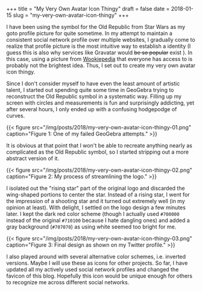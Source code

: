 +++
title = "My Very Own Avatar Icon Thingy"
draft = false
date = 2018-01-15
slug = "my-very-own-avatar-icon-thingy"
+++

I have been using the symbol for the Old Republic from Star Wars as my goto profile picture for quite sometime. In my attempt to maintain a consistent social network profile over multiple websites, I gradually come to realize that profile picture is the most intuitive way to establish a identity (I guess this is also why services like Gravatar would ~~be so popular~~ exist ). In this case, using a picture from [Wookiepedia](http://starwars.wikia.com/wiki/Old%5FRepublic) that everyone has access to is probably not the brightest idea. Thus, I set out to create my very own avatar icon thingy.

Since I don't consider myself to have even the least amount of artistic talent, I started out spending quite some time in GeoGebra trying to reconstruct the Old Republic symbol in a systematic way. Filling up my screen with circles and measurements is fun and surprisingly addicting, yet after several hours, I only ended up with a confusing hodgepodge of curves.

<a id="org38e05d1"></a>

{{< figure src="/img/posts/2018/my-very-own-avatar-icon-thingy-01.png" caption="Figure 1: One of my failed GeoGebra attempts." >}}

It is obvious at that point that I won't be able to recreate anything nearly as complicated as the Old Republic symbol, so I started stripping out a more abstract version of it.

<a id="orgb01dae6"></a>

{{< figure src="/img/posts/2018/my-very-own-avatar-icon-thingy-02.png" caption="Figure 2: My process of streamlining the logo." >}}

I isolated out the "rising star" part of the original logo and discarded the wing-shaped portions to center the star. Instead of a rising star, I went for the impression of a shooting star and it turned out extremely well (in my opinion at least). With delight, I settled on the logo design a few minutes later. I kept the dark red color scheme (though I actually used `#700000` instead of the original `#710100` because I hate dangling ones) and added a gray background (`#707070`) as using white seemed too bright for me.

<a id="orge70dbc8"></a>

{{< figure src="/img/posts/2018/my-very-own-avatar-icon-thingy-03.png" caption="Figure 3: Final design as shown on my Twitter profile." >}}

I also played around with several alternative color schemes, i.e. inverted versions. Maybe I will use these as icons for other projects. So far, I have updated all my actively used social network profiles and changed the favicon of this blog. Hopefully this icon would be unique enough for others to recognize me across different social networks.
